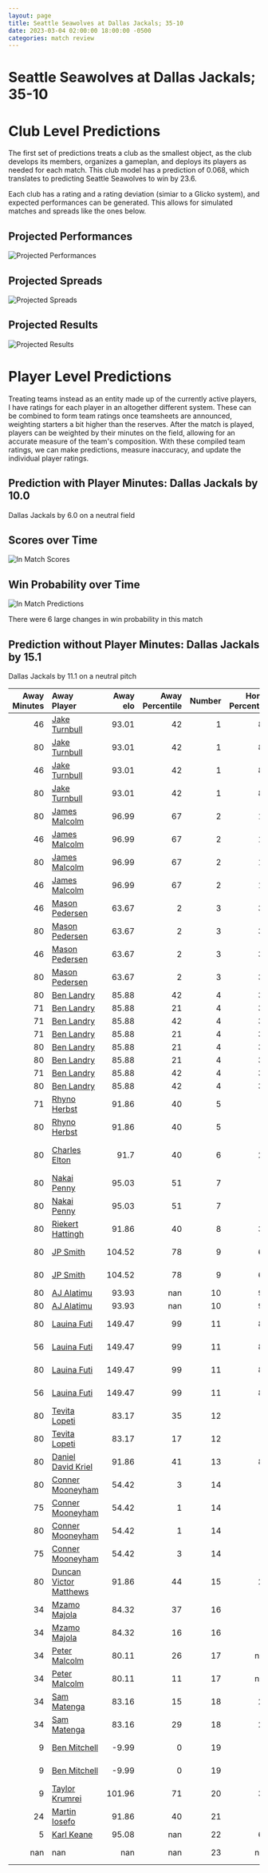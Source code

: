 ```yaml
---  
layout: page  
title: Seattle Seawolves at Dallas Jackals; 35-10  
date: 2023-03-04 02:00:00 18:00:00 -0500  
categories: match review  
---
```

# Seattle Seawolves at Dallas Jackals; 35-10

# Club Level Predictions


The first set of predictions treats a club as the smallest object, as the club develops its members, organizes a gameplan, and deploys its players as needed for each match. This club model has a prediction of 0.068, which translates to predicting Seattle Seawolves to win by 23.6.

Each club has a rating and a rating deviation (simiar to a Glicko system), and expected performances can be generated. This allows for simulated matches and spreads like the ones below.
## Projected Performances


![Projected Performances](plots/performances_2023-03-04-DallasJackals-SeattleSeawolves.png)
## Projected Spreads


![Projected Spreads](plots/spreads_2023-03-04-DallasJackals-SeattleSeawolves.png)
## Projected Results


![Projected Results](plots/resultbar_2023-03-04-DallasJackals-SeattleSeawolves.png)
# Player Level Predictions


Treating teams instead as an entity made up of the currently active players, I have ratings for each player in an altogether different system. These can be combined to form team ratings once teamsheets are announced, weighting starters a bit higher than the reserves. After the match is played, players can be weighted by their minutes on the field, allowing for an accurate measure of the team's composition. With these compiled team ratings, we can make predictions, measure inaccuracy, and update the individual player ratings.
## Prediction with Player Minutes: Dallas Jackals by 10.0


Dallas Jackals by 6.0 on a neutral field
## Scores over Time


![In Match Scores](plots/recap_scores_2023-03-04-DallasJackals-SeattleSeawolves.png)
## Win Probability over Time


![In Match Predictions](plots/recap_prob_2023-03-04-DallasJackals-SeattleSeawolves.png)

There were 6 large changes in win probability in this match
## Prediction without Player Minutes: Dallas Jackals by 15.1


Dallas Jackals by 11.1 on a neutral pitch



|   Away Minutes | Away Player                                                                |   Away elo |   Away Percentile |   Number |   Home Percentile |   Home elo | Home Player                                                            |   Home Minutes |
|---------------:|:---------------------------------------------------------------------------|-----------:|------------------:|---------:|------------------:|-----------:|:-----------------------------------------------------------------------|---------------:|
|             46 | [Jake Turnbull](..//playerfiles//JakeTurnbull_cleaned.md)                  |      93.01 |                42 |        1 |                80 |     105.75 | [Nicolas Revol](..//playerfiles//NicolasRevol_cleaned.md)              |             55 |
|             80 | [Jake Turnbull](..//playerfiles//JakeTurnbull_cleaned.md)                  |      93.01 |                42 |        1 |                80 |     105.75 | [Nicolas Revol](..//playerfiles//NicolasRevol_cleaned.md)              |             55 |
|             46 | [Jake Turnbull](..//playerfiles//JakeTurnbull_cleaned.md)                  |      93.01 |                42 |        1 |                80 |     105.75 | [Nicolas Revol](..//playerfiles//NicolasRevol_cleaned.md)              |             80 |
|             80 | [Jake Turnbull](..//playerfiles//JakeTurnbull_cleaned.md)                  |      93.01 |                42 |        1 |                80 |     105.75 | [Nicolas Revol](..//playerfiles//NicolasRevol_cleaned.md)              |             80 |
|             80 | [James Malcolm](..//playerfiles//JamesMalcolm_cleaned.md)                  |      96.99 |                67 |        2 |                17 |      84.52 | [Dewald Kotze](..//playerfiles//DewaldKotze_cleaned.md)                |             80 |
|             46 | [James Malcolm](..//playerfiles//JamesMalcolm_cleaned.md)                  |      96.99 |                67 |        2 |                17 |      84.52 | [Dewald Kotze](..//playerfiles//DewaldKotze_cleaned.md)                |             55 |
|             80 | [James Malcolm](..//playerfiles//JamesMalcolm_cleaned.md)                  |      96.99 |                67 |        2 |                17 |      84.52 | [Dewald Kotze](..//playerfiles//DewaldKotze_cleaned.md)                |             55 |
|             46 | [James Malcolm](..//playerfiles//JamesMalcolm_cleaned.md)                  |      96.99 |                67 |        2 |                17 |      84.52 | [Dewald Kotze](..//playerfiles//DewaldKotze_cleaned.md)                |             80 |
|             46 | [Mason Pedersen](..//playerfiles//MasonPedersen_cleaned.md)                |      63.67 |                 2 |        3 |                34 |      90.71 | [Juan Pablo Zeiss](..//playerfiles//JuanPabloZeiss_cleaned.md)         |             80 |
|             80 | [Mason Pedersen](..//playerfiles//MasonPedersen_cleaned.md)                |      63.67 |                 2 |        3 |                34 |      90.71 | [Juan Pablo Zeiss](..//playerfiles//JuanPabloZeiss_cleaned.md)         |             62 |
|             46 | [Mason Pedersen](..//playerfiles//MasonPedersen_cleaned.md)                |      63.67 |                 2 |        3 |                34 |      90.71 | [Juan Pablo Zeiss](..//playerfiles//JuanPabloZeiss_cleaned.md)         |             62 |
|             80 | [Mason Pedersen](..//playerfiles//MasonPedersen_cleaned.md)                |      63.67 |                 2 |        3 |                34 |      90.71 | [Juan Pablo Zeiss](..//playerfiles//JuanPabloZeiss_cleaned.md)         |             80 |
|             80 | [Ben Landry](..//playerfiles//BenLandry_cleaned.md)                        |      85.88 |                42 |        4 |                38 |      91.34 | [Sam Golla](..//playerfiles//SamGolla_cleaned.md)                      |             73 |
|             71 | [Ben Landry](..//playerfiles//BenLandry_cleaned.md)                        |      85.88 |                21 |        4 |                38 |      91.34 | [Sam Golla](..//playerfiles//SamGolla_cleaned.md)                      |             80 |
|             71 | [Ben Landry](..//playerfiles//BenLandry_cleaned.md)                        |      85.88 |                42 |        4 |                38 |      91.34 | [Sam Golla](..//playerfiles//SamGolla_cleaned.md)                      |             73 |
|             71 | [Ben Landry](..//playerfiles//BenLandry_cleaned.md)                        |      85.88 |                21 |        4 |                38 |      91.34 | [Sam Golla](..//playerfiles//SamGolla_cleaned.md)                      |             73 |
|             80 | [Ben Landry](..//playerfiles//BenLandry_cleaned.md)                        |      85.88 |                21 |        4 |                38 |      91.34 | [Sam Golla](..//playerfiles//SamGolla_cleaned.md)                      |             73 |
|             80 | [Ben Landry](..//playerfiles//BenLandry_cleaned.md)                        |      85.88 |                21 |        4 |                38 |      91.34 | [Sam Golla](..//playerfiles//SamGolla_cleaned.md)                      |             80 |
|             71 | [Ben Landry](..//playerfiles//BenLandry_cleaned.md)                        |      85.88 |                42 |        4 |                38 |      91.34 | [Sam Golla](..//playerfiles//SamGolla_cleaned.md)                      |             80 |
|             80 | [Ben Landry](..//playerfiles//BenLandry_cleaned.md)                        |      85.88 |                42 |        4 |                38 |      91.34 | [Sam Golla](..//playerfiles//SamGolla_cleaned.md)                      |             80 |
|             71 | [Rhyno Herbst](..//playerfiles//RhynoHerbst_cleaned.md)                    |      91.86 |                40 |        5 |                 0 |      27.89 | [Conrado Roura](..//playerfiles//ConradoRoura_cleaned.md)              |             80 |
|             80 | [Rhyno Herbst](..//playerfiles//RhynoHerbst_cleaned.md)                    |      91.86 |                40 |        5 |                 0 |      27.89 | [Conrado Roura](..//playerfiles//ConradoRoura_cleaned.md)              |             80 |
|             80 | [Charles Elton](..//playerfiles//CharlesElton_cleaned.md)                  |      91.7  |                40 |        6 |                22 |      86.25 | [Jeronimo Gomez Vara](..//playerfiles//JeronimoGomezVara_cleaned.md)   |             80 |
|             80 | [Nakai Penny](..//playerfiles//NakaiPenny_cleaned.md)                      |      95.03 |                51 |        7 |                 6 |      70.91 | [Jalen Tatum](..//playerfiles//JalenTatum_cleaned.md)                  |             80 |
|             80 | [Nakai Penny](..//playerfiles//NakaiPenny_cleaned.md)                      |      95.03 |                51 |        7 |                 6 |      70.91 | [Jalen Tatum](..//playerfiles//JalenTatum_cleaned.md)                  |             55 |
|             80 | [Riekert Hattingh](..//playerfiles//RiekertHattingh_cleaned.md)            |      91.86 |                40 |        8 |                32 |      89.79 | [Jan Adriaan Booysen](..//playerfiles//JanAdriaanBooysen_cleaned.md)   |             80 |
|             80 | [JP Smith](..//playerfiles//JPSmith_cleaned.md)                            |     104.52 |                78 |        9 |                60 |      97.87 | [Pedro Imhoff](..//playerfiles//PedroImhoff_cleaned.md)                |             21 |
|             80 | [JP Smith](..//playerfiles//JPSmith_cleaned.md)                            |     104.52 |                78 |        9 |                60 |      97.87 | [Pedro Imhoff](..//playerfiles//PedroImhoff_cleaned.md)                |             80 |
|             80 | [AJ Alatimu](..//playerfiles//AJAlatimu_cleaned.md)                        |      93.93 |               nan |       10 |                98 |     134.27 | [Martin Elias](..//playerfiles//MartinElias_cleaned.md)                |             80 |
|             80 | [AJ Alatimu](..//playerfiles//AJAlatimu_cleaned.md)                        |      93.93 |               nan |       10 |                98 |     134.27 | [Martin Elias](..//playerfiles//MartinElias_cleaned.md)                |             22 |
|             80 | [Lauina Futi](..//playerfiles//LauinaFuti_cleaned.md)                      |     149.47 |                99 |       11 |                87 |     111.22 | [James Vaifale](..//playerfiles//JamesVaifale_cleaned.md)              |             73 |
|             56 | [Lauina Futi](..//playerfiles//LauinaFuti_cleaned.md)                      |     149.47 |                99 |       11 |                87 |     111.22 | [James Vaifale](..//playerfiles//JamesVaifale_cleaned.md)              |             73 |
|             80 | [Lauina Futi](..//playerfiles//LauinaFuti_cleaned.md)                      |     149.47 |                99 |       11 |                87 |     111.22 | [James Vaifale](..//playerfiles//JamesVaifale_cleaned.md)              |             80 |
|             56 | [Lauina Futi](..//playerfiles//LauinaFuti_cleaned.md)                      |     149.47 |                99 |       11 |                87 |     111.22 | [James Vaifale](..//playerfiles//JamesVaifale_cleaned.md)              |             80 |
|             80 | [Tevita Lopeti](..//playerfiles//TevitaLopeti_cleaned.md)                  |      83.17 |                35 |       12 |                 5 |      72.11 | [Alejandro Torres](..//playerfiles//AlejandroTorres_cleaned.md)        |             80 |
|             80 | [Tevita Lopeti](..//playerfiles//TevitaLopeti_cleaned.md)                  |      83.17 |                17 |       12 |                 5 |      72.11 | [Alejandro Torres](..//playerfiles//AlejandroTorres_cleaned.md)        |             80 |
|             80 | [Daniel David Kriel](..//playerfiles//DanielDavidKriel_cleaned.md)         |      91.86 |                41 |       13 |                88 |     111.33 | [Tomas Malanos](..//playerfiles//TomasMalanos_cleaned.md)              |             80 |
|             80 | [Conner Mooneyham](..//playerfiles//ConnerMooneyham_cleaned.md)            |      54.42 |                 3 |       14 |                 2 |      59.26 | [Eric Naposki](..//playerfiles//EricNaposki_cleaned.md)                |             80 |
|             75 | [Conner Mooneyham](..//playerfiles//ConnerMooneyham_cleaned.md)            |      54.42 |                 1 |       14 |                 2 |      59.26 | [Eric Naposki](..//playerfiles//EricNaposki_cleaned.md)                |             80 |
|             80 | [Conner Mooneyham](..//playerfiles//ConnerMooneyham_cleaned.md)            |      54.42 |                 1 |       14 |                 2 |      59.26 | [Eric Naposki](..//playerfiles//EricNaposki_cleaned.md)                |             80 |
|             75 | [Conner Mooneyham](..//playerfiles//ConnerMooneyham_cleaned.md)            |      54.42 |                 3 |       14 |                 2 |      59.26 | [Eric Naposki](..//playerfiles//EricNaposki_cleaned.md)                |             80 |
|             80 | [Duncan Victor Matthews](..//playerfiles//DuncanVictorMatthews_cleaned.md) |      91.86 |                44 |       15 |                29 |      86.88 | [Adriaan John Carelse](..//playerfiles//AdriaanJohnCarelse_cleaned.md) |             80 |
|             34 | [Mzamo Majola](..//playerfiles//MzamoMajola_cleaned.md)                    |      84.32 |                37 |       16 |                 0 |      45.17 | [Liam Murray](..//playerfiles//LiamMurray_cleaned.md)                  |             25 |
|             34 | [Mzamo Majola](..//playerfiles//MzamoMajola_cleaned.md)                    |      84.32 |                16 |       16 |                 0 |      45.17 | [Liam Murray](..//playerfiles//LiamMurray_cleaned.md)                  |             25 |
|             34 | [Peter Malcolm](..//playerfiles//PeterMalcolm_cleaned.md)                  |      80.11 |                26 |       17 |               nan |      93.64 | [Connor Robinson](..//playerfiles//ConnorRobinson_cleaned.md)          |             25 |
|             34 | [Peter Malcolm](..//playerfiles//PeterMalcolm_cleaned.md)                  |      80.11 |                11 |       17 |               nan |      93.64 | [Connor Robinson](..//playerfiles//ConnorRobinson_cleaned.md)          |             25 |
|             34 | [Sam Matenga](..//playerfiles//SamMatenga_cleaned.md)                      |      83.16 |                15 |       18 |                21 |      86.4  | [Herman Agenbag](..//playerfiles//HermanAgenbag_cleaned.md)            |             18 |
|             34 | [Sam Matenga](..//playerfiles//SamMatenga_cleaned.md)                      |      83.16 |                29 |       18 |                21 |      86.4  | [Herman Agenbag](..//playerfiles//HermanAgenbag_cleaned.md)            |             18 |
|              9 | [Ben Mitchell](..//playerfiles//BenMitchell_cleaned.md)                    |      -9.99 |                 0 |       19 |                 6 |      72.02 | [Charlie Hola](..//playerfiles//CharlieHola_cleaned.md)                |              7 |
|              9 | [Ben Mitchell](..//playerfiles//BenMitchell_cleaned.md)                    |      -9.99 |                 0 |       19 |                 6 |      72.02 | [Charlie Hola](..//playerfiles//CharlieHola_cleaned.md)                |              7 |
|              9 | [Taylor Krumrei](..//playerfiles//TaylorKrumrei_cleaned.md)                |     101.96 |                71 |       20 |                37 |      90.8  | [Carson Shoemaker](..//playerfiles//CarsonShoemaker_cleaned.md)        |             25 |
|             24 | [Martin Iosefo](..//playerfiles//MartinIosefo_cleaned.md)                  |      91.86 |                40 |       21 |                 7 |      71.37 | [Danny Christensen](..//playerfiles//DannyChristensen_cleaned.md)      |             59 |
|              5 | [Karl Keane](..//playerfiles//KarlKeane_cleaned.md)                        |      95.08 |               nan |       22 |                62 |      99.14 | [Lui Sitama](..//playerfiles//LuiSitama_cleaned.md)                    |             58 |
|            nan | nan                                                                        |     nan    |               nan |       23 |               nan |      96.67 | [Patrick Medina](..//playerfiles//PatrickMedina_cleaned.md)            |              7 |

